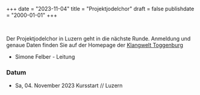 ﻿+++
date = "2023-11-04"
title = "Projektjodelchor"
draft = false
publishdate = "2000-01-01"
+++

<br>

Der Projektjodelchor in Luzern geht in die nächste Runde. Anmeldung und genaue Daten finden Sie auf der Homepage der [Klangwelt Toggenburg](https://shop.e-guma.ch/klangwelt/de/events/jodel-projektchor-luzern-kurs-23-061-2097415)

* Simone Felber - Leitung

### Datum

* Sa, 04. November 2023 Kursstart // Luzern
